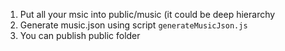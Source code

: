 1. Put all your msic into public/music (it could be deep hierarchy
2. Generate music.json using script `generateMusicJson.js`
3. You can publish public folder
